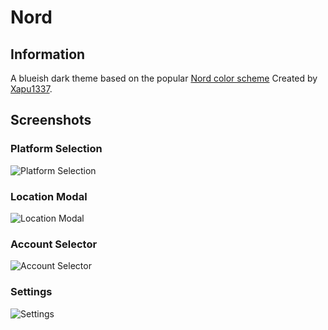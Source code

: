 # Nord

## Information

A blueish dark theme based on the popular [Nord color scheme](https://www.nordtheme.com/)
Created by [Xapu1337](https://github.com/Xapu1337).

## Screenshots

### Platform Selection

![Platform Selection](https://i.imgur.com/TwmOh2W.png)

### Location Modal

![Location Modal](https://i.imgur.com/fmxGtHS.png)

### Account Selector

![Account Selector](https://i.imgur.com/BvJDubk.png)

### Settings

![Settings](https://i.imgur.com/n3NgrCU.png)
